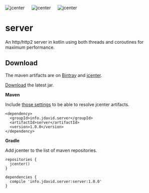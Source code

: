 ![jcenter](https://img.shields.io/badge/_jcenter_-1.0.0-6688ff.png?style=flat) &#x2003; ![jcenter](https://img.shields.io/badge/_Tests_-0/0-green.png?style=flat) &#x2003; ![jcenter](https://img.shields.io/badge/_Coverage_-0%25-blue.png?style=flat)
# server
An http/http2 server in kotlin using both threads and coroutines for maximum performance.

## Download ##

The maven artifacts are on [Bintray](https://bintray.com/programingjd/maven/info.jdavid.server/view)
and [jcenter](https://bintray.com/search?query=info.jdavid.server).

[Download](https://bintray.com/artifact/download/programingjd/maven/info/jdavid/server/server/1.0.0/server-1.0.0.jar) the latest jar.

__Maven__

Include [those settings](https://bintray.com/repo/downloadMavenRepoSettingsFile/downloadSettings?repoPath=%2Fbintray%2Fjcenter)
 to be able to resolve jcenter artifacts.
```
<dependency>
  <groupId>info.jdavid.server</groupId>
  <artifactId>server</artifactId>
  <version>1.0.0</version>
</dependency>
```
__Gradle__

Add jcenter to the list of maven repositories.
```
repositories {
  jcenter()
}
```
```
dependencies {
  compile 'info.jdavid.server:server:1.0.0'
}
```

